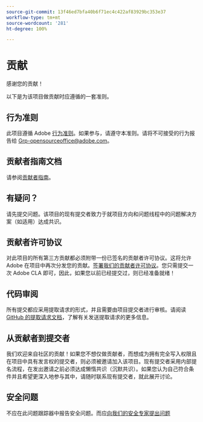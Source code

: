 ```yaml
---
source-git-commit: 13f46ed7bfa40b6f71ec4c422af83929bc353e37
workflow-type: tm+mt
source-wordcount: '281'
ht-degree: 100%

---
```

# 贡献

感谢您的贡献！

以下是为该项目做贡献时应遵循的一套准则。

## 行为准则

此项目遵循 Adobe [行为准则](code-of-conduct.md)。如果参与，请遵守本准则。请将不可接受的行为报告给 [Grp-opensourceoffice@adobe.com](mailto:Grp-opensourceoffice@adobe.com)。

## 贡献者指南文档

请参阅[贡献者指南](https://experienceleague.adobe.com/docs/contributor/contributor-guide/introduction.html?lang=zh-Hans)。

## 有疑问？

请先提交问题。该项目的现有提交者致力于就项目方向和问题线程中的问题解决方案（如适用）达成共识。

## 贡献者许可协议

对此项目的所有第三方贡献都必须附带一份已签名的贡献者许可协议。这将允许 Adobe 在项目中再次分发您的贡献。[签署我们的贡献者许可协议](http://opensource.adobe.com/cla.html)。您只需提交一次 Adobe CLA 即可，因此，如果您以前已经提交过，则已经准备就绪！

## 代码审阅

所有提交都应采用提取请求的形式，并且需要由项目提交者进行审核。请阅读 [GitHub 的提取请求文档](https://help.github.com/articles/about-pull-requests/)，了解有关发送提取请求的更多信息。

<!--
Lastly, please follow the [pull request template](PULL_REQUEST_TEMPLATE.md) when
submitting a pull request!
-->

## 从贡献者到提交者

我们欢迎来自社区的贡献！如果您不想仅做贡献者，而想成为拥有完全写入权限且在项目中具有发言权的提交者，则必须被邀请加入该项目。现有提交者采用内部提名流程，在发出邀请之前必须达成懒惰共识（沉默共识）。如果您认为自己符合条件并且希望更深入地参与其中，请随时联系现有提交者，就此展开讨论。

## 安全问题

不应在此问题跟踪器中报告安全问题。而应[向我们的安全专家提出问题](https://helpx.adobe.com/cn/security/alertus.html)

